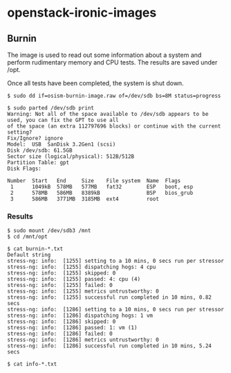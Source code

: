 # openstack-ironic-images

## Burnin

The image is used to read out some information about a system and perform
rudimentary memory and CPU tests. The results are saved under /opt.

Once all tests have been completed, the system is shut down.

```
$ sudo dd if=osism-burnin-image.raw of=/dev/sdb bs=8M status=progress
```

```
$ sudo parted /dev/sdb print
Warning: Not all of the space available to /dev/sdb appears to be used, you can fix the GPT to use all
of the space (an extra 112797696 blocks) or continue with the current setting?
Fix/Ignore? ignore
Model:  USB  SanDisk 3.2Gen1 (scsi)
Disk /dev/sdb: 61.5GB
Sector size (logical/physical): 512B/512B
Partition Table: gpt
Disk Flags:

Number  Start   End     Size    File system  Name  Flags
 1      1049kB  578MB   577MB   fat32        ESP   boot, esp
 2      578MB   586MB   8389kB               BSP   bios_grub
 3      586MB   3771MB  3185MB  ext4         root
```

### Results

```
$ sudo mount /dev/sdb3 /mnt
$ cd /mnt/opt
```

```
$ cat burnin-*.txt
Default string
stress-ng: info:  [1255] setting to a 10 mins, 0 secs run per stressor
stress-ng: info:  [1255] dispatching hogs: 4 cpu
stress-ng: info:  [1255] skipped: 0
stress-ng: info:  [1255] passed: 4: cpu (4)
stress-ng: info:  [1255] failed: 0
stress-ng: info:  [1255] metrics untrustworthy: 0
stress-ng: info:  [1255] successful run completed in 10 mins, 0.82 secs
stress-ng: info:  [1286] setting to a 10 mins, 0 secs run per stressor
stress-ng: info:  [1286] dispatching hogs: 1 vm
stress-ng: info:  [1286] skipped: 0
stress-ng: info:  [1286] passed: 1: vm (1)
stress-ng: info:  [1286] failed: 0
stress-ng: info:  [1286] metrics untrustworthy: 0
stress-ng: info:  [1286] successful run completed in 10 mins, 5.24 secs
```

```
$ cat info-*.txt
```
